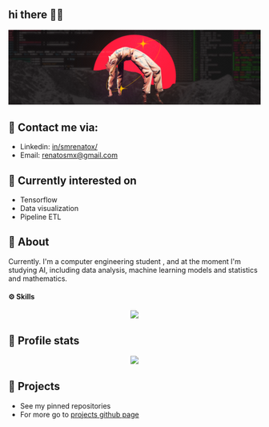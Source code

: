 ## hi there 👋🏿
<p>
  <img src="assets/cover1.png" title="conver unknow artist" style="height=90%" > 
</p>

## 👾 Contact me via:
- Linkedin: [in/smrenatox/](https://www.linkedin.com/in/smrenatox/)
- Email: renatosmx@gmail.com

## 👾 Currently interested on
- Tensorflow
- Data visualization
- Pipeline ETL

## 👾 About
Currently. I'm a computer engineering student , and at the moment I'm studying AI, including data analysis, machine learning models and statistics and mathematics.

#### ⚙️ Skills
<p align="center">
  <a href="https://smrenato.github.io/projects/">
    <img src="https://skillicons.dev/icons?i=python,c,md,git,docker,neovim" />
  </a>
</p>

## 👾 Profile stats
<div align="center">
    <a href="https://github.com/smrenato">
        <img height=200 src="https://github-readme-stats.vercel.app/api/top-langs?username=smrenato&theme=radical&layout=compact&langs_count=10&card_width=500&custom_title=github.com/smrenato+stats"/>
    </a>
</div>

## 👾 Projects
- See my pinned repositories
- For more go to [projects github page](https://smrenato.github.io/projects/)
